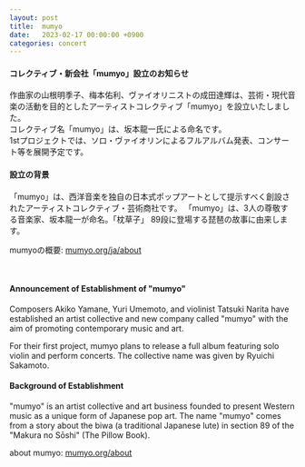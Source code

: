 ```yaml
---
layout: post
title:  mumyo
date:   2023-02-17 00:00:00 +0900
categories: concert
---
```


#### コレクティブ・新会社「mumyo」設立のお知らせ

作曲家の山根明季子、梅本佑利、ヴァイオリニストの成田達輝は、芸術・現代音楽の活動を目的としたアーティストコレクティブ「mumyo」を設立いたしました。  
コレクティブ名「mumyo」は、坂本龍一氏による命名です。  
1stプロジェクトでは、ソロ・ヴァイオリンによるフルアルバム発表、コンサート等を展開予定です。

#### 設立の背景
「mumyo」は、⻄洋音楽を独自の日本式ポップアートとして提示すべく創設されたアーティストコレクティブ・芸術商社です。 「mumyo」は、3人の尊敬する音楽家、坂本龍一が命名。「枕草子」 89段に登場する琵琶の故事に由来します。

mumyoの概要: [mumyo.org/ja/about](https://mumyo.org/ja/about/)

&nbsp;

#### Announcement of Establishment of "mumyo"

Composers Akiko Yamane, Yuri Umemoto, and violinist Tatsuki Narita have established an artist collective and new company called "mumyo" with the aim of promoting contemporary music and art.

For their first project, mumyo plans to release a full album featuring solo violin and perform concerts. The collective name was given by Ryuichi Sakamoto.

#### Background of Establishment
"mumyo" is an artist collective and art business founded to present Western music as a unique form of Japanese pop art. The name "mumyo" comes from a story about the biwa (a traditional Japanese lute) in section 89 of the "Makura no Sōshi" (The Pillow Book).

about mumyo: [mumyo.org/about](https://mumyo.org/about/)
